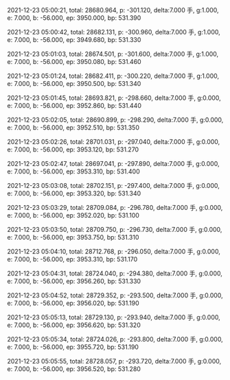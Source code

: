 2021-12-23 05:00:21, total: 28680.964, p: -301.120, delta:7.000 手, g:1.000, e: 7.000, b: -56.000, ep: 3950.000, bp: 531.390

2021-12-23 05:00:42, total: 28682.131, p: -300.960, delta:7.000 手, g:1.000, e: 7.000, b: -56.000, ep: 3949.680, bp: 531.330

2021-12-23 05:01:03, total: 28674.501, p: -301.600, delta:7.000 手, g:1.000, e: 7.000, b: -56.000, ep: 3950.080, bp: 531.460

2021-12-23 05:01:24, total: 28682.411, p: -300.220, delta:7.000 手, g:1.000, e: 7.000, b: -56.000, ep: 3950.500, bp: 531.340

2021-12-23 05:01:45, total: 28693.821, p: -298.660, delta:7.000 手, g:0.000, e: 7.000, b: -56.000, ep: 3952.860, bp: 531.440

2021-12-23 05:02:05, total: 28690.899, p: -298.290, delta:7.000 手, g:0.000, e: 7.000, b: -56.000, ep: 3952.510, bp: 531.350

2021-12-23 05:02:26, total: 28701.031, p: -297.040, delta:7.000 手, g:0.000, e: 7.000, b: -56.000, ep: 3953.120, bp: 531.270

2021-12-23 05:02:47, total: 28697.041, p: -297.890, delta:7.000 手, g:0.000, e: 7.000, b: -56.000, ep: 3953.310, bp: 531.400

2021-12-23 05:03:08, total: 28702.151, p: -297.400, delta:7.000 手, g:0.000, e: 7.000, b: -56.000, ep: 3953.320, bp: 531.340

2021-12-23 05:03:29, total: 28709.084, p: -296.780, delta:7.000 手, g:0.000, e: 7.000, b: -56.000, ep: 3952.020, bp: 531.100

2021-12-23 05:03:50, total: 28709.750, p: -296.730, delta:7.000 手, g:0.000, e: 7.000, b: -56.000, ep: 3953.750, bp: 531.310

2021-12-23 05:04:10, total: 28712.768, p: -296.050, delta:7.000 手, g:0.000, e: 7.000, b: -56.000, ep: 3953.310, bp: 531.170

2021-12-23 05:04:31, total: 28724.040, p: -294.380, delta:7.000 手, g:0.000, e: 7.000, b: -56.000, ep: 3956.260, bp: 531.330

2021-12-23 05:04:52, total: 28729.352, p: -293.500, delta:7.000 手, g:0.000, e: 7.000, b: -56.000, ep: 3956.020, bp: 531.190

2021-12-23 05:05:13, total: 28729.130, p: -293.940, delta:7.000 手, g:0.000, e: 7.000, b: -56.000, ep: 3956.620, bp: 531.320

2021-12-23 05:05:34, total: 28724.026, p: -293.800, delta:7.000 手, g:0.000, e: 7.000, b: -56.000, ep: 3955.720, bp: 531.190

2021-12-23 05:05:55, total: 28728.057, p: -293.720, delta:7.000 手, g:0.000, e: 7.000, b: -56.000, ep: 3956.520, bp: 531.280